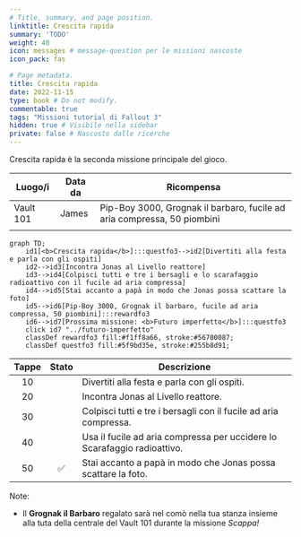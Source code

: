 ```yaml
---
# Title, summary, and page position.
linktitle: Crescita rapida
summary: 'TODO'
weight: 40
icon: messages # message-question per le missioni nascoste
icon_pack: fas

# Page metadata.
title: Crescita rapida
date: 2022-11-15
type: book # Do not modify.
commentable: true
tags: "Missioni tutorial di Fallout 3"
hidden: true # Visibile nella sidebar
private: false # Nascosto dalle ricerche
---
```


Crescita rapida è la seconda missione principale del gioco.

| Luogo/i   | Data da | Ricompensa                                                              | 
| --------- | ------- | ----------------------------------------------------------------------- | 
| Vault 101 | James   | Pip-Boy 3000, Grognak il barbaro, fucile ad aria compressa, 50 piombini |              
|           |         |                                                                         |              

```mermaid
graph TD;
    id1[<b>Crescita rapida</b>]:::questfo3-->id2[Divertiti alla festa e parla con gli ospiti]
    id2-->id3[Incontra Jonas al Livello reattore]
    id3-->id4[Colpisci tutti e tre i bersagli e lo scarafaggio radioattivo con il fucile ad aria compressa]
    id4-->id5[Stai accanto a papà in modo che Jonas possa scattare la foto]
    id5-->id6[Pip-Boy 3000, Grognak il barbaro, fucile ad aria compressa, 50 piombini]:::rewardfo3  
    id6-->id7[Prossima missione: <b>Futuro imperfetto</b>]:::questfo3
    click id7 "../futuro-imperfetto"
    classDef rewardfo3 fill:#f1ff8a66, stroke:#56700087;
    classDef questfo3 fill:#5f9bd35e, stroke:#255b8d91;
```

| Tappe | Stato              | Descrizione                                                              |
| :---: | :----------------: | ------------------------------------------------------------------------ |
|  10   |                    | Divertiti alla festa e parla con gli ospiti.                             |
|  20   |                    | Incontra Jonas al Livello reattore.                                      |
|  30   |                    | Colpisci tutti e tre i bersagli con il fucile ad aria compressa.         |
|  40   |                    | Usa il fucile ad aria compressa per uccidere lo Scarafaggio radioattivo. |
|  50   | :white_check_mark: | Stai accanto a papà in modo che Jonas possa scattare la foto.            |

Note: 
- Il **Grognak il Barbaro** regalato sarà nel comò nella tua stanza insieme alla tuta della centrale del Vault 101 durante la missione *Scappa!* 